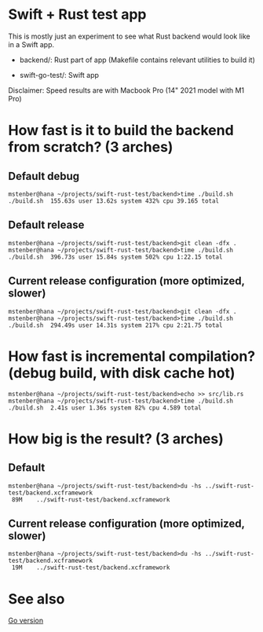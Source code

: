 # Swift + Rust test app #

This is mostly just an experiment to see what Rust backend would look like in a Swift app.

- backend/: Rust part of app (Makefile contains relevant utilities to build it)

- swift-go-test/: Swift app

Disclaimer: Speed results are with Macbook Pro (14" 2021 model with M1 Pro)

# How fast is it to build the backend from scratch? (3 arches)

## Default debug

```
mstenber@hana ~/projects/swift-rust-test/backend>time ./build.sh
./build.sh  155.63s user 13.62s system 432% cpu 39.165 total
```

## Default release

```
mstenber@hana ~/projects/swift-rust-test/backend>git clean -dfx .
mstenber@hana ~/projects/swift-rust-test/backend>time ./build.sh
./build.sh  396.73s user 15.84s system 502% cpu 1:22.15 total
```


## Current release configuration (more optimized, slower)

```
mstenber@hana ~/projects/swift-rust-test/backend>git clean -dfx .
mstenber@hana ~/projects/swift-rust-test/backend>time ./build.sh
./build.sh  294.49s user 14.31s system 217% cpu 2:21.75 total
```

# How fast is incremental compilation? (debug build, with disk cache hot)

```
mstenber@hana ~/projects/swift-rust-test/backend>echo >> src/lib.rs
mstenber@hana ~/projects/swift-rust-test/backend>time ./build.sh
./build.sh  2.41s user 1.36s system 82% cpu 4.589 total
```


# How big is the result? (3 arches)

## Default

```
mstenber@hana ~/projects/swift-rust-test/backend>du -hs ../swift-rust-test/backend.xcframework
 89M	../swift-rust-test/backend.xcframework
```


## Current release configuration (more optimized, slower)

```
mstenber@hana ~/projects/swift-rust-test/backend>du -hs ../swift-rust-test/backend.xcframework
 19M	../swift-rust-test/backend.xcframework
```


# See also

[Go version](https://github.com/fingon/swift-go-test)

